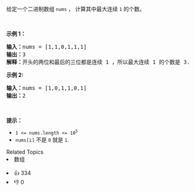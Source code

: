 <p>给定一个二进制数组 <code>nums</code> ， 计算其中最大连续 <code>1</code> 的个数。</p>

<p>&nbsp;</p>

<p><strong>示例 1：</strong></p>

<pre>
<strong>输入：</strong>nums = [1,1,0,1,1,1]
<strong>输出：</strong>3
<strong>解释：</strong>开头的两位和最后的三位都是连续 1 ，所以最大连续 1 的个数是 3.
</pre>

<p><strong>示例 2:</strong></p>

<pre>
<b>输入：</b>nums = [1,0,1,1,0,1]
<b>输出：</b>2
</pre>

<p>&nbsp;</p>

<p><strong>提示：</strong></p>

<ul> 
 <li><code>1 &lt;= nums.length &lt;= 10<sup>5</sup></code></li> 
 <li><code>nums[i]</code>&nbsp;不是&nbsp;<code>0</code>&nbsp;就是&nbsp;<code>1</code>.</li> 
</ul>

<div><div>Related Topics</div><div><li>数组</li></div></div><br><div><li>👍 334</li><li>👎 0</li></div>